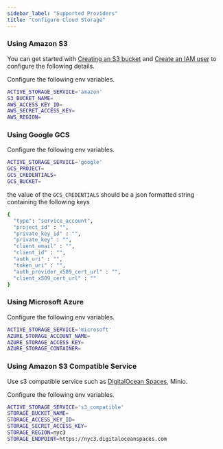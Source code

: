 ```yaml
---
sidebar_label: "Supported Providers"
title: "Configure Cloud Storage"
---
```


### Using Amazon S3

You can get started with [Creating an S3 bucket](https://docs.aws.amazon.com/AmazonS3/latest/gsg/CreatingABucket.html) and [Create an IAM user](https://docs.aws.amazon.com/IAM/latest/UserGuide/id_users_create.html) to configure the following details.

Configure the following env variables.

```bash
ACTIVE_STORAGE_SERVICE='amazon'
S3_BUCKET_NAME=
AWS_ACCESS_KEY_ID=
AWS_SECRET_ACCESS_KEY=
AWS_REGION=
```


### Using Google GCS

Configure the following env variables.

```bash
ACTIVE_STORAGE_SERVICE='google'
GCS_PROJECT=
GCS_CREDENTIALS=
GCS_BUCKET=
```

the value of the `GCS_CREDENTIALS` should be a json formatted string containing the following keys

```bash
{
  "type": "service_account",
  "project_id" : "",
  "private_key_id" : "",
  "private_key" : "",
  "client_email" : "",
  "client_id" : "",
  "auth_uri" : "",
  "token_uri" : "",
  "auth_provider_x509_cert_url" : "",
  "client_x509_cert_url" : ""
}
```

### Using Microsoft Azure

Configure the following env variables.

```bash
ACTIVE_STORAGE_SERVICE='microsoft'
AZURE_STORAGE_ACCOUNT_NAME=
AZURE_STORAGE_ACCESS_KEY=
AZURE_STORAGE_CONTAINER=
```


### Using Amazon S3 Compatible Service

Use s3 compatible service such as [DigitalOcean Spaces](https://www.digitalocean.com/docs/spaces/resources/s3-sdk-examples/#configure-a-client), Minio.

Configure the following env variables.

```bash
ACTIVE_STORAGE_SERVICE='s3_compatible'
STORAGE_BUCKET_NAME=
STORAGE_ACCESS_KEY_ID=
STORAGE_SECRET_ACCESS_KEY=
STORAGE_REGION=nyc3
STORAGE_ENDPOINT=https://nyc3.digitaloceanspaces.com
```
